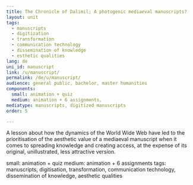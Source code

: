 ```yaml
---
title: The Chronicle of Dalimil; A photogenic mediaeval manuscripts?
layout: unit
tags:
  - manuscripts
  - digitization
  - transformation
  - communication technology
  - dissemination of knowledge
  - esthetic qualities
lang: de
uni_id: manuscript
link: /u/manuscript/
permalink: /de/u/manuscript/
audience: general public, bachelor, master humanities
components:
  small: animation + quiz
  medium: animation + 6 assignments,   
mediatype: manuscripts, digitized manuscripts
order: 5

---
```


A lesson about how the dynamics of the World Wide Web have led to the prioritisation of the aesthetic value of a mediaeval manuscript when it comes to spreading knowledge and creating access, at the expense of its original, unillustrated, less attractive version.


<!-- more -->
small: animation + quiz
medium: animation + 6 assignments
tags: manuscripts, digitisation, transformation, communication technology, dissemination of knowledge, aesthetic qualities
